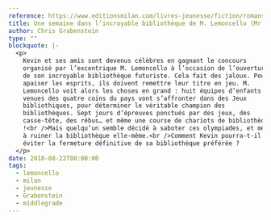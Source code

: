 ```yaml
---
reference: https://www.editionsmilan.com/livres-jeunesse/fiction/romans-10-14-ans/une-semaine-dans-lincroyable-bibliotheque-de-m-lemoncello
title: Une semaine dans l’incroyable bibliothèque de M. Lemoncello (Mr Lemoncello’s Library Olympics)
author: Chris Grabenstein
type: ""
blockquote: |-
  <p>
    Kevin et ses amis sont devenus célèbres en gagnant le concours
    organisé par l’excentrique M. Lemoncello à l’occasion de l’ouverture
    de son incroyable bibliothèque futuriste. Cela fait des jaloux. Pour
    apaiser les esprits, ils doivent remettre leur titre en jeu. M.
    Lemoncello voit alors les choses en grand : huit équipes d’enfants
    venues des quatre coins du pays vont s’affronter dans des Jeux
    bibliothiques, pour déterminer le véritable champion des
    bibliothèques. Sept jours d’épreuves ponctués par des jeux, des
    casse-tête, des rébus… et même une course de chariots de bibliothèque
    !<br />Mais quelqu’un semble décidé à saboter ces olympiades, et même
    à ruiner la bibliothèque elle-même.<br />Comment Kevin pourra-t-il
    éviter la fermeture définitive de sa bibliothèque préférée ?
  </p>
date: 2018-08-22T00:00:00
tags:
  - lemoncello
  - milan
  - jeunesse
  - Grabenstein
  - middlegrade
---
```


